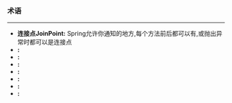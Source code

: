 ### 术语
---
- **连接点JoinPoint:** Spring允许你通知的地方,每个方法前后都可以有,或抛出异常时都可以是连接点 
- **:** 
- **:** 
- **:** 
- **:** 
- **:** 
- **:** 
- **:** 